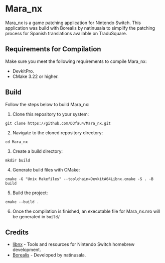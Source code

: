 # Mara_nx

Mara_nx is a game patching application for Nintendo Switch. This application was build with Borealis by natinusala to simplify the patching process for Spanish translations available on TraduSquare.

## Requirements for Compilation

Make sure you meet the following requirements to compile Mara_nx:

- DevkitPro.
- CMake 3.22 or higher.

## Build

Follow the steps below to build Mara_nx:

1. Clone this repository to your system:
```
git clone https://github.com/D3fau4/Mara_nx.git
```

2. Navigate to the cloned repository directory:
```
cd Mara_nx
```

3. Create a build directory:
```
mkdir build
```

4. Generate build files with CMake:
```
cmake -G "Unix Makefiles" --toolchain=DevkitA64Libnx.cmake -S . -B build
```


5. Build the project:
```
cmake --build .
```

6. Once the compilation is finished, an executable file for Mara_nx.nro will be generated in `build/`

<!--## Usage

Follow these steps to use Mara_nx:

1. Open the program from the homebrew application selector on your Nintendo Switch.

2. On the main screen of Mara_nx, select the "Install" button.

3. The program will automatically search for a compatible game with the patch on your Nintendo Switch. If a compatible game is found, a notification will appear indicating that it has been successfully installed in the Mara launcher.

4. On the next execution of the game installed in the Mara launcher, Mara_nx will automatically launch before the game.

5. Follow the instructions provided by Mara_nx to complete the patching and installation process for the Spanish translation.

6. Once the patching process is complete, you can enjoy the patched game in Spanish.

Note: Be sure to follow all instructions provided by the application for safe and proper usage.
--->

## Credits

- [libnx](https://github.com/switchbrew/libnx) - Tools and resources for Nintendo Switch homebrew development.
- [Borealis](https://github.com/natinusala/borealis) - Developed by natinusala.
